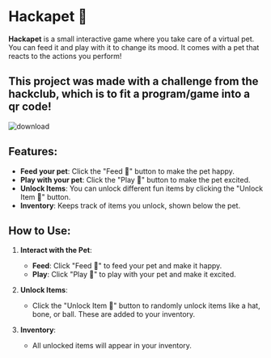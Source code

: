 # Hackapet 🐾

**Hackapet** is a small interactive game where you take care of a virtual pet. You can feed it and play with it to change its mood. It comes with a pet that reacts to the actions you perform!
## This project was made with a challenge from the hackclub, which is to fit a program/game into a qr code!
![download](https://github.com/user-attachments/assets/921d1c64-0dee-452f-bf01-cdc693fdc2c1)

## Features:
- **Feed your pet**: Click the "Feed 🍎" button to make the pet happy.
- **Play with your pet**: Click the "Play 🎾" button to make the pet excited.
- **Unlock Items**: You can unlock different fun items by clicking the "Unlock Item 🎁" button.
- **Inventory**: Keeps track of items you unlock, shown below the pet.

## How to Use:

1. **Interact with the Pet**: 
   - **Feed**: Click "Feed 🍎" to feed your pet and make it happy.
   - **Play**: Click "Play 🎾" to play with your pet and make it excited.

2. **Unlock Items**: 
   - Click the "Unlock Item 🎁" button to randomly unlock items like a hat, bone, or ball. These are added to your inventory.

3. **Inventory**: 
   - All unlocked items will appear in your inventory.
